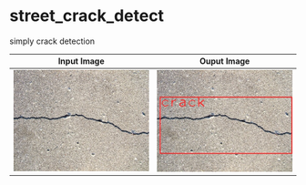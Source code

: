 # street_crack_detect
simply crack detection


   Input Image             |        Ouput Image
:-------------------------:|:-------------------------:
![](/images/input.jpg)  |  ![](/images/output.jpg)
